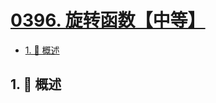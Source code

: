 # [0396. 旋转函数【中等】](https://github.com/tnotesjs/TNotes.leetcode/tree/main/notes/0396.%20%E6%97%8B%E8%BD%AC%E5%87%BD%E6%95%B0%E3%80%90%E4%B8%AD%E7%AD%89%E3%80%91)

<!-- region:toc -->

- [1. 📝 概述](#1--概述)

<!-- endregion:toc -->

## 1. 📝 概述
